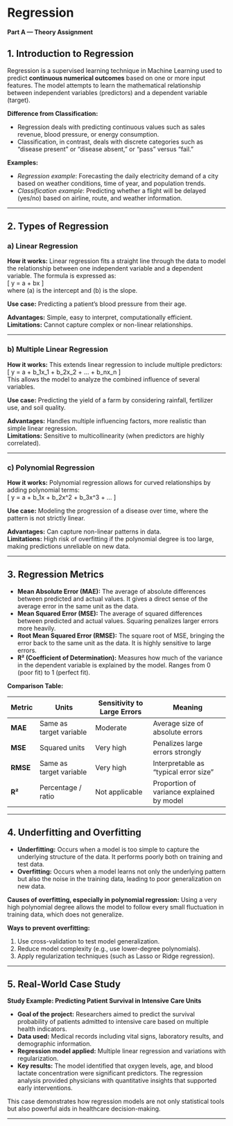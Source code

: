 # Regression  
**Part A — Theory Assignment**  

## 1. Introduction to Regression  

Regression is a supervised learning technique in Machine Learning used to predict **continuous numerical outcomes** based on one or more input features. The model attempts to learn the mathematical relationship between independent variables (predictors) and a dependent variable (target).  

**Difference from Classification:**  
- Regression deals with predicting continuous values such as sales revenue, blood pressure, or energy consumption.  
- Classification, in contrast, deals with discrete categories such as “disease present” or “disease absent,” or “pass” versus “fail.”  

**Examples:**  
- *Regression example*: Forecasting the daily electricity demand of a city based on weather conditions, time of year, and population trends.  
- *Classification example*: Predicting whether a flight will be delayed (yes/no) based on airline, route, and weather information.  

---

## 2. Types of Regression  

### a) Linear Regression  
**How it works:** Linear regression fits a straight line through the data to model the relationship between one independent variable and a dependent variable. The formula is expressed as:  
\[
y = a + bx
\]  
where \(a\) is the intercept and \(b\) is the slope.  

**Use case:** Predicting a patient’s blood pressure from their age.  

**Advantages:** Simple, easy to interpret, computationally efficient.  
**Limitations:** Cannot capture complex or non-linear relationships.  

---

### b) Multiple Linear Regression  
**How it works:** This extends linear regression to include multiple predictors:  
\[
y = a + b_1x_1 + b_2x_2 + ... + b_nx_n
\]  
This allows the model to analyze the combined influence of several variables.  

**Use case:** Predicting the yield of a farm by considering rainfall, fertilizer use, and soil quality.  

**Advantages:** Handles multiple influencing factors, more realistic than simple linear regression.  
**Limitations:** Sensitive to multicollinearity (when predictors are highly correlated).  

---

### c) Polynomial Regression  
**How it works:** Polynomial regression allows for curved relationships by adding polynomial terms:  
\[
y = a + b_1x + b_2x^2 + b_3x^3 + ...
\]  

**Use case:** Modeling the progression of a disease over time, where the pattern is not strictly linear.  

**Advantages:** Can capture non-linear patterns in data.  
**Limitations:** High risk of overfitting if the polynomial degree is too large, making predictions unreliable on new data.  

---

## 3. Regression Metrics  

- **Mean Absolute Error (MAE):** The average of absolute differences between predicted and actual values. It gives a direct sense of the average error in the same unit as the data.  
- **Mean Squared Error (MSE):** The average of squared differences between predicted and actual values. Squaring penalizes larger errors more heavily.  
- **Root Mean Squared Error (RMSE):** The square root of MSE, bringing the error back to the same unit as the data. It is highly sensitive to large errors.  
- **R² (Coefficient of Determination):** Measures how much of the variance in the dependent variable is explained by the model. Ranges from 0 (poor fit) to 1 (perfect fit).  

**Comparison Table:**  

| Metric | Units | Sensitivity to Large Errors | Meaning |  
|--------|-------|-----------------------------|---------|  
| **MAE** | Same as target variable | Moderate | Average size of absolute errors |  
| **MSE** | Squared units | Very high | Penalizes large errors strongly |  
| **RMSE** | Same as target variable | Very high | Interpretable as “typical error size” |  
| **R²** | Percentage / ratio | Not applicable | Proportion of variance explained by model |  

---

## 4. Underfitting and Overfitting  

- **Underfitting:** Occurs when a model is too simple to capture the underlying structure of the data. It performs poorly both on training and test data.  
- **Overfitting:** Occurs when a model learns not only the underlying pattern but also the noise in the training data, leading to poor generalization on new data.  

**Causes of overfitting, especially in polynomial regression:** Using a very high polynomial degree allows the model to follow every small fluctuation in training data, which does not generalize.  

**Ways to prevent overfitting:**  
1. Use cross-validation to test model generalization.  
2. Reduce model complexity (e.g., use lower-degree polynomials).  
3. Apply regularization techniques (such as Lasso or Ridge regression).  

---

## 5. Real-World Case Study  

**Study Example: Predicting Patient Survival in Intensive Care Units**  

- **Goal of the project:** Researchers aimed to predict the survival probability of patients admitted to intensive care based on multiple health indicators.  
- **Data used:** Medical records including vital signs, laboratory results, and demographic information.  
- **Regression model applied:** Multiple linear regression and variations with regularization.  
- **Key results:** The model identified that oxygen levels, age, and blood lactate concentration were significant predictors. The regression analysis provided physicians with quantitative insights that supported early interventions.  

This case demonstrates how regression models are not only statistical tools but also powerful aids in healthcare decision-making.  

---
